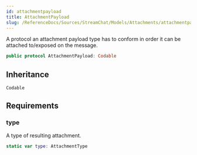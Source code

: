 ```yaml
---
id: attachmentpayload 
title: AttachmentPayload
slug: /ReferenceDocs/Sources/StreamChat/Models/Attachments/attachmentpayload
---
```


A protocol an attachment payload type has to conform in order it can be
attached to/exposed on the message.

``` swift
public protocol AttachmentPayload: Codable 
```

## Inheritance

`Codable`

## Requirements

### type

A type of resulting attachment.

``` swift
static var type: AttachmentType 
```
